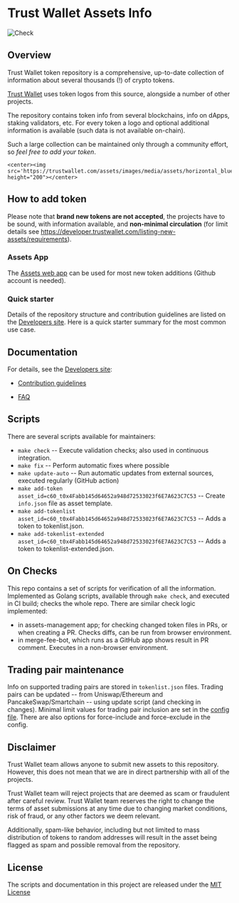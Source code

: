 # Trust Wallet Assets Info

![Check](https://github.com/trustwallet/assets/workflows/Check/badge.svg)

## Overview

Trust Wallet token repository is a comprehensive, up-to-date collection of information about several thousands (!) of crypto tokens.

[Trust Wallet](https://trustwallet.com) uses token logos from this source, alongside a number of other projects.

The repository contains token info from several blockchains, info on dApps, staking validators, etc.
For every token a logo and optional additional information is available (such data is not available on-chain).

Such a large collection can be maintained only through a community effort, so _feel free to add your token_.

    <center><img src='https://trustwallet.com/assets/images/media/assets/horizontal_blue.png' height="200"></center>

## How to add token

Please note that __brand new tokens are not accepted__,
the projects have to be sound, with information available, and __non-minimal circulation__
(for limit details see <https://developer.trustwallet.com/listing-new-assets/requirements>).

### Assets App

The [Assets web app](https://assets.trustwallet.com) can be used for most new token additions (Github account is needed).

### Quick starter

Details of the repository structure and contribution guidelines are listed on the
[Developers site](https://developer.trustwallet.com/listing-new-assets/new-asset).
Here is a quick starter summary for the most common use case.


## Documentation

For details, see the [Developers site](https://developer.trustwallet.com):

- [Contribution guidelines](https://developer.trustwallet.com/listing-new-assets/repository_details)

- [FAQ](https://developer.trustwallet.com/listing-new-assets/faq)

## Scripts

There are several scripts available for maintainers:

- `make check` -- Execute validation checks; also used in continuous integration.
- `make fix` -- Perform automatic fixes where possible
- `make update-auto` -- Run automatic updates from external sources, executed regularly (GitHub action)
- `make add-token asset_id=c60_t0x4Fabb145d64652a948d72533023f6E7A623C7C53` -- Create `info.json` file as asset template.
- `make add-tokenlist asset_id=c60_t0x4Fabb145d64652a948d72533023f6E7A623C7C53` -- Adds a token to tokenlist.json.
- `make add-tokenlist-extended asset_id=c60_t0x4Fabb145d64652a948d72533023f6E7A623C7C53` -- Adds a token to tokenlist-extended.json.

## On Checks

This repo contains a set of scripts for verification of all the information. Implemented as Golang scripts, available through `make check`, and executed in CI build; checks the whole repo.
There are similar check logic implemented:

- in assets-management app; for checking changed token files in PRs, or when creating a PR.  Checks diffs, can be run from browser environment.
- in merge-fee-bot, which runs as a GitHub app shows result in PR comment. Executes in a non-browser environment.

## Trading pair maintenance

Info on supported trading pairs are stored in `tokenlist.json` files.
Trading pairs can be updated --
from Uniswap/Ethereum and PancakeSwap/Smartchain -- using update script (and checking in changes).
Minimal limit values for trading pair inclusion are set in the [config file](https://github.com/trustwallet/assets/blob/master/.github/assets.config.yaml).
There are also options for force-include and force-exclude in the config.

## Disclaimer

Trust Wallet team allows anyone to submit new assets to this repository. However, this does not mean that we are in direct partnership with all of the projects.

Trust Wallet team will reject projects that are deemed as scam or fraudulent after careful review.
Trust Wallet team reserves the right to change the terms of asset submissions at any time due to changing market conditions, risk of fraud, or any other factors we deem relevant.

Additionally, spam-like behavior, including but not limited to mass distribution of tokens to random addresses will result in the asset being flagged as spam and possible removal from the repository.

## License

The scripts and documentation in this project are released under the [MIT License](LICENSE)
